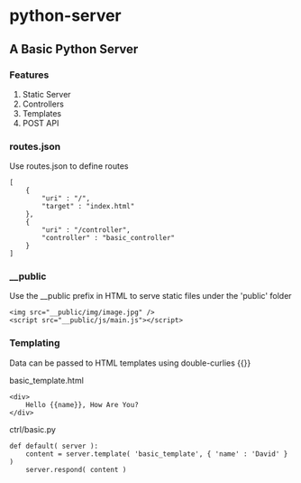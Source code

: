 # python-server

## A Basic Python Server

### Features

<ol>
<li>Static Server</li>
<li>Controllers</li>
<li>Templates</li>
<li>POST API</li>
</ol>

### routes.json

Use routes.json to define routes

    [
        {
            "uri" : "/",
            "target" : "index.html"
        },
        {
            "uri" : "/controller",
            "controller" : "basic_controller"
        }
    ]

### __public

Use the __public prefix in HTML to serve static files under the 'public' folder

    <img src="__public/img/image.jpg" />
    <script src="__public/js/main.js"></script>

### Templating

Data can be passed to HTML templates using double-curlies {{}}

basic_template.html

    <div>
        Hello {{name}}, How Are You?
    </div>

ctrl/basic.py

    def default( server ):
        content = server.template( 'basic_template', { 'name' : 'David' } )
        server.respond( content )